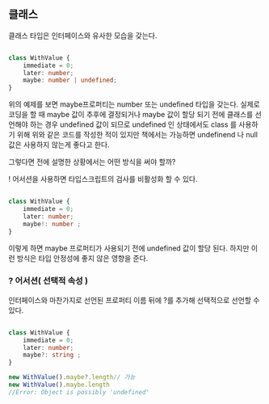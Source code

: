 ## 클래스

클래스 타입은 인터페이스와 유사한 모습을 갖는다.

```typescript

class WithValue {
    immediate = 0;
    later: number;
    maybe: number | undefined;
}
```
위의 예제를 보면 maybe프로퍼티는 number 또는 undefined 타입을 갖는다.
실제로 코딩을 할 때 maybe 값이  추후에 결정되거나 maybe 값이 할당 되기 전에 클래스를 선언해야 하는 경우 undefined 값이 되므로 undefined 인 상태에서도 class 를 사용하기 위해 위와 같은 코드를 작성한 적이 있지만 책에서는 가능하면 undefinend 나 null 값은 사용하지 않는게 좋다고 한다.

그렇다면 전에 설명한 상황에서는 어떤 방식을 써야 할까?

! 어서션을 사용하면 타입스크립트의 검사를 비활성화 할 수 있다.

```typescript

class WithValue {
    immediate = 0;
    later: number;
    maybe!: number ;
}
```
이렇게 하면 maybe 프로퍼티가 사용되기 전에 undefined 값이 할당 된다.
하지만 이런 방식은 타입 안정성에 좋지 않은 영향을 준다.

### ? 어서션( 선택적 속성 )

인터페이스와 마찬가지로 선언된 프로퍼티 이름 뒤에 ?를 추가해 선택적으로 선언할 수 있다.

```typescript

class WithValue {
    immediate = 0;
    later: number;
    maybe?: string ;
}

new WithValue().maybe?.length// 가능
new WithValue().maybe.length
//Error: Object is possibly 'undefined'

```
